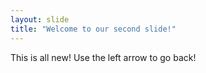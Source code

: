 ```yaml
---
layout: slide
title: "Welcome to our second slide!"
---
```

This is all new!
Use the left arrow to go back!
